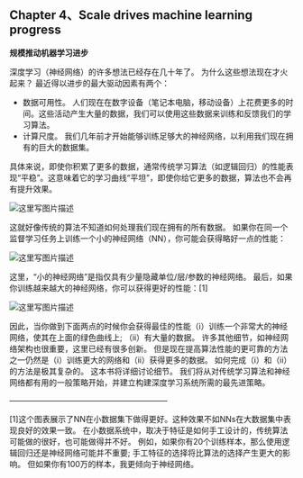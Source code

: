 ## Chapter 4、Scale drives machine learning progress

**规模推动机器学习进步**

深度学习（神经网络）的许多想法已经存在几十年了。 为什么这些想法现在才火起来？
最近得以进步的最大驱动因素有两个：

- 数据可用性。 人们现在在数字设备（笔记本电脑，移动设备）上花费更多的时间。这些活动产生大量的数据，我们可以使用这些数据来训练和反馈我们的学习算法。
- 计算尺度。 我们几年前才开始能够训练足够大的神经网络，以利用我们现在拥有的巨大的数据集。

具体来说，即使你积累了更多的数据，通常传统学习算法（如逻辑回归）的性能表现“平稳”。这意味着它的学习曲线“平坦”，即使你给它更多的数据，算法也不会再有提升效果。

![这里写图片描述](http://oow6unnib.bkt.clouddn.com/myl-c4-0.jpg)

这就好像传统的算法不知道如何处理我们现在拥有的所有数据。
如果你在同一个监督学习任务上训练一个小的神经网络（NN），你可能会获得略好一点的性能：

![这里写图片描述](http://oow6unnib.bkt.clouddn.com/myl-c4-1.jpg)

这里，“小的神经网络”是指仅具有少量隐藏单位/层/参数的神经网络。 最后，如果你训练越来越大的神经网络，你可以获得更好的性能：[1]

![这里写图片描述](http://oow6unnib.bkt.clouddn.com/myl-c4-2.jpg)

因此，当你做到下面两点的时候你会获得最佳的性能（i）训练一个非常大的神经网络，使其在上面的绿色曲线上; （ii）有大量的数据。
许多其他细节，如神经网络架构也很重要，这里已经有很多创新。 但是现在提高算法性能的更可靠的方法之一仍然是（i）训练更大的网络和（ii）获得更多的数据。
如何完成（i）和（ii）的方法是极其复杂的。 这本书将详细讨论细节。 我们将从对传统学习算法和神经网络都有用的一般策略开始，并建立构建深度学习系统所需的最先进策略。

————————————————————

[1]这个图表展示了NN在小数据集下做得更好。这种效果不如NNs在大数据集中表现良好的效果一致。 在小数据系统中，取决于特征是如何手工设计的，传统算法可能做的很好，也可能做得并不好。 例如，如果你有20个训练样本，那么使用逻辑回归还是神经网络可能并不重要; 手工特征的选择将比算法的选择产生更大的影响。 但如果你有100万的样本，我更倾向于神经网络。
